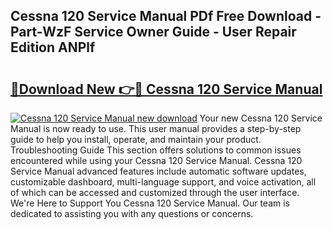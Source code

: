 ## Cessna 120 Service Manual PDf Free Download - Part-WzF Service Owner Guide - User Repair Edition ANPlf

# <h2><a href="http://bc27482.oget.top/?id=Cessna+120+Service+Manual">🔗Download New 👉🔴 Cessna 120 Service Manual</a></h2>

[![Cessna 120 Service Manual new download](https://i.imgur.com/5g1atiW.png)](http://bc27482.oget.top/?id=Cessna+120+Service+Manual)
Your new Cessna 120 Service Manual is now ready to use. This user manual provides a step-by-step guide to help you install, operate, and maintain your product. Troubleshooting Guide This section offers solutions to common issues encountered while using your Cessna 120 Service Manual. Cessna 120 Service Manual advanced features include automatic software updates, customizable dashboard, multi-language support, and voice activation, all of which can be accessed and customized through the user interface. We're Here to Support You Cessna 120 Service Manual. Our team is dedicated to assisting you with any questions or concerns.
